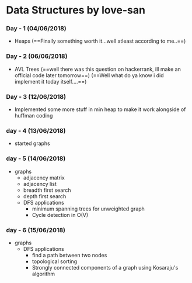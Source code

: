 # Data Structures by love-san

### Day - 1 (04/06/2018)
* Heaps (==Finally something worth it...well atleast according to me..==)

### Day - 2 (06/06/2018)
* AVL Trees (==well there was this question on hackerrank, ill make an official code later tomorrow==)
(==Well what do ya know i did implement it today itself....==)

### Day - 3 (12/06/2018)
* Implemented some more stuff in min heap to make it work alongside of huffman coding

### day - 4 (13/06/2018)
* started graphs

### day - 5 (14/06/2018)
* graphs
    * adjacency matrix
    * adjacency list
    * breadth first search
    * depth first search
    * DFS applications
        * minimum spanning trees for unweighted graph
        * Cycle detection in O(V)

### day - 6 (15/06/2018)
* graphs
    * DFS applications
        * find a path between two nodes
        * topological sorting
        * Strongly connected components of a graph using Kosaraju's algorithm
